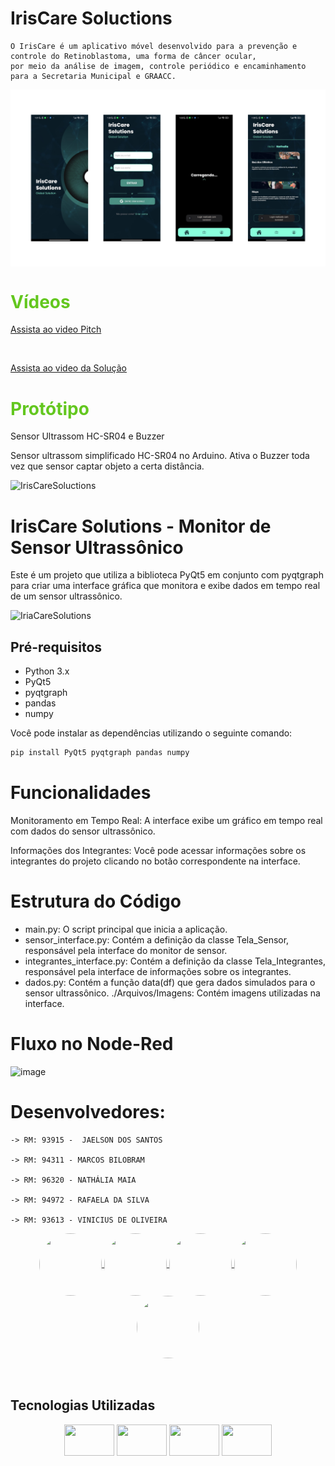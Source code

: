 # IrisCare Soluctions

    O IrisCare é um aplicativo móvel desenvolvido para a prevenção e controle do Retinoblastoma, uma forma de câncer ocular, 
    por meio da análise de imagem, controle periódico e encaminhamento para a Secretaria Municipal e GRAACC.


<img align="center" src="https://github.com/IrisCareSoluctions/HybridMobile/blob/main/assets/evidencia4.png" />

# <span style="color: #63C71F;">Vídeos</span>

[Assista ao video Pitch](https://youtu.be/0_QOPCaIbMc)

<br>

[Assista ao video da Solução](https://fiapcom-my.sharepoint.com/:v:/g/personal/rm94972_fiap_com_br/EU_eGNQaraFCphIOpa3gmLUBYRPTc-2StWOoEOx6swj0YA?e=pffFhC)


# <span style="color: #63C71F;">Protótipo</span>
Sensor Ultrassom HC-SR04 e Buzzer

Sensor ultrassom simplificado HC-SR04 no Arduino. Ativa o Buzzer toda vez que sensor captar objeto a certa distância.

![IrisCareSoluctions](https://github.com/IrisCareSoluctions/DisruptiveArchitectures/assets/99452621/51ec9e50-22b7-43c6-9217-dd477968ae64)

# IrisCare Solutions - Monitor de Sensor Ultrassônico

Este é um projeto que utiliza a biblioteca PyQt5 em conjunto com pyqtgraph para criar uma interface gráfica que monitora e exibe dados em tempo real de um sensor ultrassônico.

![IriaCareSolutions](https://github.com/IrisCareSoluctions/DisruptiveArchitectures/assets/99452621/89f70be7-21b1-4755-8031-eba247e9e891)


## Pré-requisitos

- Python 3.x
- PyQt5
- pyqtgraph
- pandas
- numpy

Você pode instalar as dependências utilizando o seguinte comando:

```bash
pip install PyQt5 pyqtgraph pandas numpy
```

# Funcionalidades
Monitoramento em Tempo Real: A interface exibe um gráfico em tempo real com dados do sensor ultrassônico.

Informações dos Integrantes: Você pode acessar informações sobre os integrantes do projeto clicando no botão correspondente na interface.

# Estrutura do Código

- main.py: O script principal que inicia a aplicação.
- sensor_interface.py: Contém a definição da classe Tela_Sensor, responsável pela interface do monitor de sensor.
- integrantes_interface.py: Contém a definição da classe Tela_Integrantes, responsável pela interface de informações sobre os integrantes.
- dados.py: Contém a função data(df) que gera dados simulados para o sensor ultrassônico.
./Arquivos/Imagens: Contém imagens utilizadas na interface.

# Fluxo no Node-Red

![image](https://github.com/IrisCareSoluctions/DisruptiveArchitectures/assets/99452621/5187bcd0-0e5e-4358-847d-10b9e4f4353a)


# Desenvolvedores:

    -> RM: 93915 -  JAELSON DOS SANTOS

    -> RM: 94311 - MARCOS BILOBRAM

    -> RM: 96320 - NATHÁLIA MAIA

    -> RM: 94972 - RAFAELA DA SILVA

    -> RM: 93613 - VINICIUS DE OLIVEIRA



<div align="center"> 
    <a href="https://github.com/JaelsonJonas">
        <img align="center" height="100" width="100" style="border-radius: 50%;" src="https://avatars.githubusercontent.com/u/101295166?v=4" />
    </a>
    <a href="https://github.com/marcosbilobram">
        <img align="center" height="100" width="100" style="border-radius: 50%;" src="https://avatars.githubusercontent.com/u/92834827?v=4" />
    </a>
    <a href="https://github.com/natmaia">
        <img align="center" height="100" width="100" style="border-radius: 50%;" src="https://avatars.githubusercontent.com/u/105464103?s=96&v=4" />
    </a>
    <a href="https://github.com/gsrafaela">
        <img align="center" height="100" width="100" style="border-radius: 50%;" src="https://avatars.githubusercontent.com/u/99452621?v=4" />
    </a>
    <a href="https://github.com/ViniOlr">
        <img align="center" height="100" width="100" style="border-radius: 50%;" src="https://avatars.githubusercontent.com/u/81593244?v=4" />
    </a>
</div>


<br/>

<br/>


## Tecnologias Utilizadas
          
<div align="center" > 
    <img  align="center" height="50" width="80" src="https://cdn.jsdelivr.net/gh/devicons/devicon/icons/arduino/arduino-original.svg" />    
    <img align="center" height="50" width="80" src="https://cdn.jsdelivr.net/gh/devicons/devicon/icons/python/python-original-wordmark.svg" />
    <img align="center" height="50" width="80" src="https://cdn.jsdelivr.net/gh/devicons/devicon/icons/nodejs/nodejs-original.svg" />
    <img align="center" height="50" width="80" src="https://cdn.jsdelivr.net/gh/devicons/devicon/icons/raspberrypi/raspberrypi-original.svg" />
